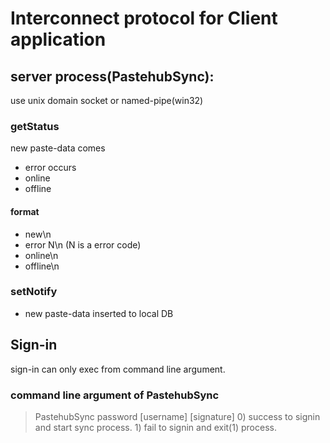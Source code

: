 Interconnect protocol for Client application
=============================================

## server process(PastehubSync):

use unix domain socket or named-pipe(win32)

### getStatus
 new paste-data comes
+ error occurs
+ online
+ offline

#### format
+ new\n
+ error N\n  (N is a error code)
+ online\n
+ offline\n

### setNotify
+ new paste-data inserted to local DB

## Sign-in

sign-in can only exec from command line argument.

### command line argument of PastehubSync
>    PastehubSync password [username] [signature]
>      0) success to signin and start sync process.
>      1) fail    to signin and exit(1) process.


